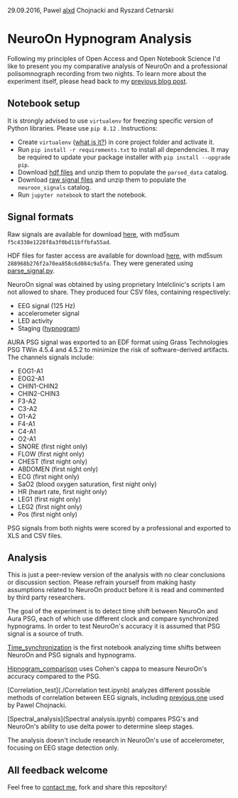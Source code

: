 29.09.2016, Pawel [alxd](https://alxd.org/) Chojnacki and Ryszard Cetnarski

# NeuroOn Hypnogram Analysis

Following my principles of Open Access and Open Notebook Science I'd like to present you my comparative analysis of NeuroOn and a professional polisomnograph recording from two nights. To learn more about the experiment itself, please head back to my [previous blog post](https://alxd.org/neuroon-analysis-sources.html).

## Notebook setup

It is strongly advised to use `virtualenv` for freezing specific version of Python libraries. Please use `pip 8.12` . Instructions:

 - Create `virtualenv` ([what is it?](http://docs.python-guide.org/en/latest/dev/virtualenvs/)) in core project folder and activate it.
 - Run `pip install -r requirements.txt` to install all dependencies. It may be required to update your package installer with `pip install --upgrade pip`.
 - Download [hdf files](https://alxd.org/data/neuroon-signals-hdf.7z) and unzip them to populate the `parsed_data` catalog.
 - Download [raw signal files](https://alxd.org/data/neuroon-signals-raw.7z) and unzip them to populate the `neuroon_signals` catalog.
 - Run `jupyter notebook` to start the notebook.


## Signal formats

Raw signals are available for download [here](https://alxd.org/data/neuroon-signals-raw.7z), with md5sum `f5c4330e1228f8a3f0bd11bffbfa55ad`.

HDF files for faster access are available for download [here](https://alxd.org/data/neuroon-signals-hdf.7z), with md5sum `288968b276f2a70ea858c6d084c9a5fa`. They were generated using [parse_signal.py](./parse_signal.py).

NeuroOn signal was obtained by using proprietary Intelclinic's scripts I am not allowed to share. They produced four CSV files, containing respectively:

 - EEG signal (125 Hz)
 - accelerometer signal
 - LED activity
 - Staging ([hypnogram](https://en.wikipedia.org/wiki/Hypnogram))

AURA PSG signal was exported to an EDF format using Grass Technologies PSG TWin 4.5.4 and 4.5.2 to minimize the risk of software-derived artifacts. The channels signals include:

 - EOG1-A1
 - EOG2-A1
 - CHIN1-CHIN2
 - CHIN2-CHIN3
 - F3-A2
 - C3-A2
 - O1-A2
 - F4-A1
 - C4-A1
 - O2-A1
 - SNORE (first night only)
 - FLOW (first night only)
 - CHEST (first night only)
 - ABDOMEN (first night only)
 - ECG (first night only)
 - SaO2 (blood oxygen saturation, first night only)
 - HR (heart rate, first night only)
 - LEG1 (first night only)
 - LEG2 (first night only)
 - Pos (first night only)

PSG signals from both nights were scored by a professional and exported to XLS and CSV files.

## Analysis

This is just a peer-review version of the analysis with no clear conclusions or discussion section. Please refrain yourself from making hasty assumptions related to NeuroOn product before it is read and commented by third party researchers.

The goal of the experiment is to detect time shift between NeuroOn and Aura PSG, each of which use different clock and compare synchronized hypnograms. In order to test NeuroOn's accuracy it is assumed that PSG signal is a source of truth.

[Time_synchronization](./Time_synchronization.ipynb) is the first notebook analyzing time shifts between NeuroOn and PSG signals and hypnograms.

[Hipnogram_comparison](./Hipnogram_comparison.ipynb) uses Cohen's cappa to measure NeuroOn's accuracy compared to the PSG.

[Correlation_test](./Correlation test.ipynb) analyzes different possible methods of correlation between EEG signals, including [previous one](https://github.com/pawelchojnacki/neuroon-notebook) used by Pawel Chojnacki.

[Spectral_analysis](Spectral analysis.ipynb) compares PSG's and NeuroOn's ability to use delta power to determine sleep stages.

The analysis doesn't include research in NeuroOn's use of accelerometer, focusing on EEG stage detection only.

## All feedback welcome

Feel free to [contact me](mailto:alxd(AT)alxd(DOT)org), fork and share this repository!
